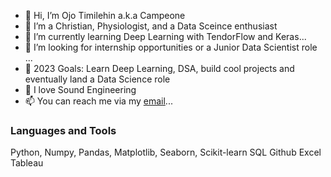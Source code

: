 - 👋 Hi, I’m Ojo Timilehin a.k.a Campeone
- 👀 I’m a Christian, Physiologist, and a Data Sceince enthusiast
- 🌱 I’m currently learning Deep Learning with TendorFlow and Keras...
- 💞️ I’m looking for internship opportunities or a Junior Data Scientist role ...
- 🌱 2023 Goals: Learn Deep Learning, DSA, build cool projects and eventually land a Data Science role 
- 💞️ I love Sound Engineering
- 📫 You can reach me via my [email](ojotimilehin01@gmail.com)... 


### Languages and Tools 
Python, Numpy, Pandas, Matplotlib, Seaborn, Scikit-learn 
SQL 
Github 
Excel 
Tableau
<!---
Campeone/Campeone is a ✨ special ✨ repository because its `README.md` (this file) appears on your GitHub profile.
You can click the Preview link to take a look at your changes.
--->
